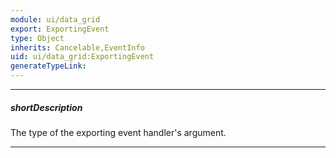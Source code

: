 ```yaml
---
module: ui/data_grid
export: ExportingEvent
type: Object
inherits: Cancelable,EventInfo
uid: ui/data_grid:ExportingEvent
generateTypeLink: 
---
```

---
##### shortDescription
The type of the exporting event handler's argument.

---
<!-- Description goes here -->